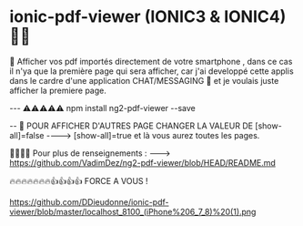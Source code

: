 # ionic-pdf-viewer (IONIC3 & IONIC4) 📁📁 

📁 Afficher vos pdf importés directement de votre smartphone , dans ce cas il n'ya que la première page qui sera afficher, car j'ai developpé 
cette applis dans le cardre d'une application CHAT/MESSAGING 📱 et je voulais juste afficher la premiere page.

--- ⚠️⚠️⚠️⚠️⚠️ npm install ng2-pdf-viewer --save

-- 🤔 POUR AFFICHER D'AUTRES PAGE CHANGER LA VALEUR DE [show-all]=false ----> [show-all]=true et là vous aurez toutes les pages.

🤔🤔🤔🤔 Pour plus de renseignements : ---> https://github.com/VadimDez/ng2-pdf-viewer/blob/HEAD/README.md

🔥🔥🔥🔥🔥🔥🔥👍👍👍👍 FORCE A VOUS !

https://github.com/DDieudonne/ionic-pdf-viewer/blob/master/localhost_8100_(iPhone%206_7_8)%20(1).png
